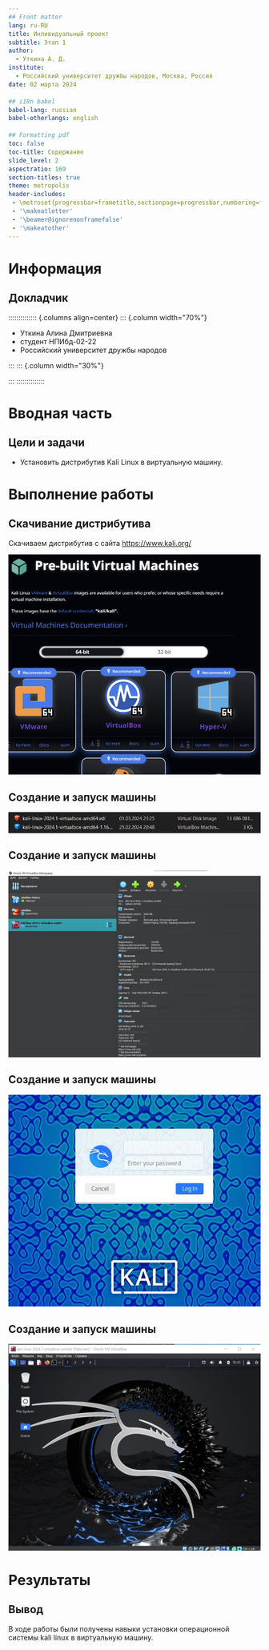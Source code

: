 ```yaml
---
## Front matter
lang: ru-RU
title: Инливидуальный проект
subtitle: Этап 1
author:
  - Уткина А. Д.
institute:
  - Российский университет дружбы народов, Москва, Россия
date: 02 марта 2024

## i18n babel
babel-lang: russian
babel-otherlangs: english

## Formatting pdf
toc: false
toc-title: Содержание
slide_level: 2
aspectratio: 169
section-titles: true
theme: metropolis
header-includes:
 - \metroset{progressbar=frametitle,sectionpage=progressbar,numbering=fraction}
 - '\makeatletter'
 - '\beamer@ignorenonframefalse'
 - '\makeatother'
---
```


# Информация

## Докладчик

:::::::::::::: {.columns align=center}
::: {.column width="70%"}

  * Уткина Алина Дмитриевна
  * студент НПИбд-02-22
  * Российский университет дружбы народов

:::
::: {.column width="30%"}

:::
::::::::::::::

# Вводная часть

## Цели и задачи

- Установить дистрибутив Kali Linux в виртуальную машину.

# Выполнение работы

## Скачивание дистрибутива

Скачиваем дистрибутив с сайта https://www.kali.org/

![](./image/1.jpg)

## Создание и запуск машины

![](./image/2.jpg)

## Создание и запуск машины

![](./image/3.jpg)

## Создание и запуск машины

![](./image/4.jpg)

## Создание и запуск машины

![](./image/5.jpg)

# Результаты

## Вывод

В ходе работы были получены навыки установки операционной системы kali linux в виртуальную машину. 

